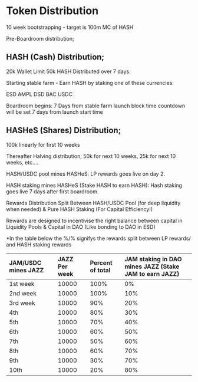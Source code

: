 # Token Distribution

10 week bootstrapping - target is 100m MC of HASH

Pre-Boardroom distribution;

## HASH \(Cash\) Distribution;

 20k Wallet Limit 50k HASH Distributed over 7 days. 

Starting stable farm - Earn HASH by staking one of these currencies:

ESD AMPL DSD BAC USDC

Boardroom begins: 7 Days from stable farm launch  block time countdown will be set 7 days from launch start time

## HASHeS \(Shares\) Distribution;

100k linearly for first 10 weeks 

Thereafter Halving distribution; 50k for next 10 weeks, 25k for next 10 weeks, etc….

HASH/USDC pool mines HASHeS: LP rewards goes live on day 2.

 HASH staking mines HASHeS \(Stake HASH to earn HASH\): Hash staking goes live 7 days after first boardroom. 

Rewards Distribution Split Between HASH/USDC Pool \(for deep liquidity when needed\) & Pure HASH Staking \(For Capital Efficiency!\)

Rewards are designed to incentivise the right balance between capital in Liquidity Pools & Capital in DAO \(Like bonding to DAO in ESD\)

\*In the table below the %/% signifys the rewards split between LP rewards/ and HASH staking rewards

| JAM/USDC mines JAZZ | JAZZ Per week | Percent of total | JAM staking in DAO mines JAZZ \(Stake JAM to earn JAZZ\) |
| :--- | :--- | :--- | :--- |
| 1st week | 10000 | 100% | 0% |
| 2nd week | 10000 | 100% | 10% |
| 3rd week | 10000 | 90% | 20% |
| 4th | 10000 | 80% | 30% |
| 5th | 10000 | 70% | 40% |
| 6th | 10000 | 60% | 50% |
| 7th | 10000 | 50% | 60% |
| 8th | 10000 | 60% | 70% |
| 9th | 10000 | 30% | 70% |
| 10th | 10000 | 20% | 80% |

